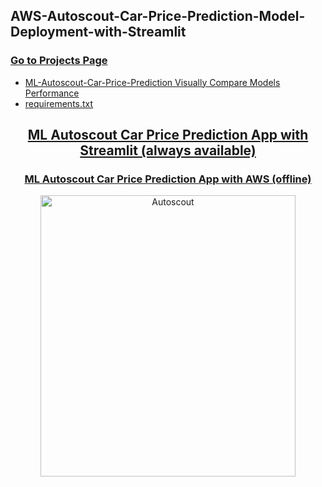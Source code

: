 ## AWS-Autoscout-Car-Price-Prediction-Model-Deployment-with-Streamlit

### [Go to Projects Page](https://github.com/celik-muhammed/50P-AWS-Model-Deployment-Prediction-App/blob/master/README.md)

- [ML-Autoscout-Car-Price-Prediction Visually Compare Models Performance](https://github.com/celik-muhammed/ML-Autoscout-Car-Price-Prediction-Project/blob/master/README.md 'ML-Autoscout-Car-Price-Prediction')
- [requirements.txt](./requirements.txt 'requirements.txt')

<div align="center">

## [ML Autoscout Car Price Prediction App with Streamlit (always available)](https://celik-muhammed-mld-autoscout-car-price-prediction-be-app-9uo6q1.streamlitapp.com/)
### [ML Autoscout Car Price Prediction App with AWS (offline)](http://54.204.253.204:8501 'ML Autoscout Car Price Prediction App with Streamlit')
<a href='http://54.204.253.204:8501'><img src='https://i.ibb.co/kX9LX3J/autoscout.png' alt='Autoscout' title='ML-Autoscout-Car-Price-Prediction' width=90%, height=450></a>
</div>
